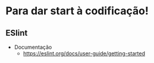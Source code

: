 # Para dar start à codificação!

## ESlint
* Documentação
  * https://eslint.org/docs/user-guide/getting-started